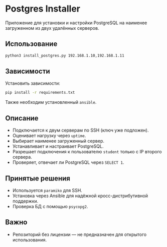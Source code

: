 # Postgres Installer

Приложение для установки и настройки PostgreSQL на наименее загруженном из двух удалённых серверов.

## Использование

```bash
python3 install_postgres.py 192.168.1.10,192.168.1.11
```

## Зависимости

Установить зависимости:

```bash
pip install -r requirements.txt
```

Также необходим установленный `ansible`.

## Описание

- Подключается к двум серверам по SSH (ключ уже подложен).
- Оценивает нагрузку через `uptime`.
- Выбирает наименее загруженный сервер.
- Устанавливает и настраивает PostgreSQL.
- Разрешает подключения к пользователю `student` только с IP второго сервера.
- Проверяет, отвечает ли PostgreSQL через `SELECT 1`.

## Принятые решения

- Используется `paramiko` для SSH.
- Установка через Ansible для надёжной кросс-дистрибутивной поддержки.
- Проверка БД с помощью `psycopg2`.

## Важно

- Репозиторий без лицензии — не предназначен для открытого использования.
